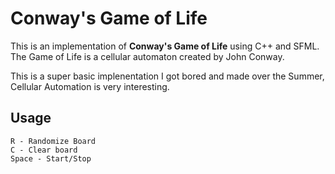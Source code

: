 # Conway's Game of Life

This is an implementation of **Conway's Game of Life** using C++ and SFML. The Game of Life is a cellular automaton created by John Conway.

This is a super basic implenentation I got bored and made over the Summer, Cellular Automation is very interesting.

## Usage
    
    R - Randomize Board
    C - Clear board
    Space - Start/Stop


